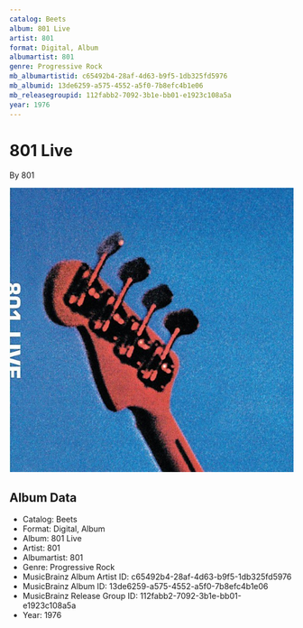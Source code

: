 ```yaml
---
catalog: Beets
album: 801 Live
artist: 801
format: Digital, Album
albumartist: 801
genre: Progressive Rock
mb_albumartistid: c65492b4-28af-4d63-b9f5-1db325fd5976
mb_albumid: 13de6259-a575-4552-a5f0-7b8efc4b1e06
mb_releasegroupid: 112fabb2-7092-3b1e-bb01-e1923c108a5a
year: 1976
---
```


# 801 Live

By 801

![](../../assets/beetscovers/801-801_Live.jpg)

## Album Data

- Catalog: Beets
- Format: Digital, Album
- Album: 801 Live
- Artist: 801
- Albumartist: 801
- Genre: Progressive Rock
- MusicBrainz Album Artist ID: c65492b4-28af-4d63-b9f5-1db325fd5976
- MusicBrainz Album ID: 13de6259-a575-4552-a5f0-7b8efc4b1e06
- MusicBrainz Release Group ID: 112fabb2-7092-3b1e-bb01-e1923c108a5a
- Year: 1976

